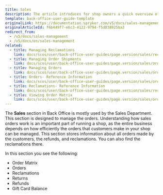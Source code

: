 ```yaml
---
title: Sales
description: The article introduces for shop owners a quick overview of the Sales section, such as Refunds, Orders, Order Matrix, and Reclamations in the Back Office.
template: back-office-user-guide-template
originalLink: https://documentation.spryker.com/v5/docs/sales-management
originalArticleId: f6b449f7-e6c3-4122-9794-f5d038925ba3
redirect_from:
  - /v5/docs/sales-management
  - /v5/docs/en/sales-management
related:
  - title: Managing Reclamations
    link: docs/scos/user/back-office-user-guides/page.version/sales/reclamations/managing-reclamations.html
  - title: Managing Order Shipments
    link: docs/scos/user/back-office-user-guides/page.version/sales/orders/managing-order-shipments.html
  - title: Managing Orders
    link: docs/scos/user/back-office-user-guides/page.version/sales/orders/managing-orders.html
  - title: Orders- Reference Information
    link: docs/scos/user/back-office-user-guides/page.version/sales/orders/references/orders-reference-information.html
  - title: Reclamations- Reference Information
    link: docs/scos/user/back-office-user-guides/page.version/sales/reclamations/references/reclamations-reference-information.html
  - title: Viewing Order Matrix
    link: docs/scos/user/back-office-user-guides/page.version/sales/order-matrix/viewing-the-order-matrix.html
---
```


The **Sales** section in Back Office is mostly used by the Sales Department.
This section is designed to manage the orders. Understanding how sales orders work is an important part of running a shop, as the entire business depends on how efficiently the orders that customers make in your shop can be managed. This section stores information about all orders made by the customers, the refunds, and reclamations. You can also find the reclamations there. 


In this section you see the following:
* Order Matrix
* Orders
* Reclamations
* Returns
* Refunds
* Gift Card Balance

